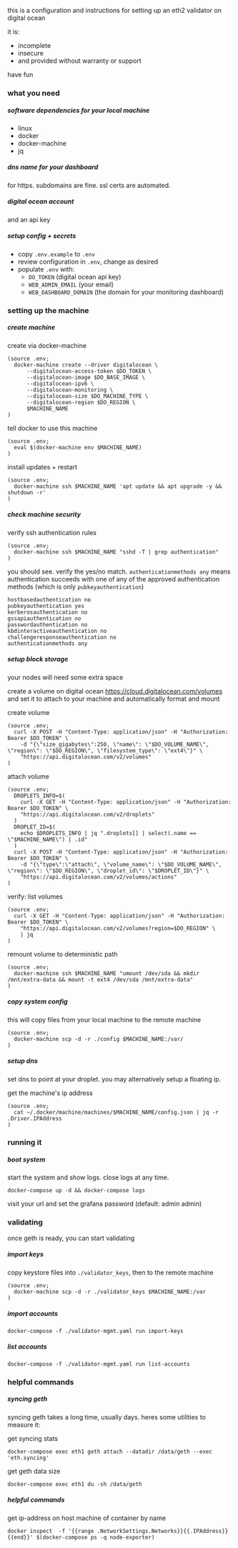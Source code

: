 
this is a configuration and instructions for setting up an eth2 validator on digital ocean

it is:
- incomplete
- insecure
- and provided without warranty or support

have fun

### what you need

##### software dependencies for your local machine

- linux
- docker
- docker-machine
- jq

##### dns name for your dashboard

for https. subdomains are fine. ssl certs are automated.

##### digital ocean account

and an api key

##### setup config + secrets

- copy `.env.example` to `.env`
- review configuration in `.env`, change as desired
- populate `.env` with:
  - `DO_TOKEN` (digital ocean api key)
  - `WEB_ADMIN_EMAIL` (your email)
  - `WEB_DASHBOARD_DOMAIN` (the domain for your monitoring dashboard)

### setting up the machine

##### create machine

create via docker-machine
```
(source .env;
  docker-machine create --driver digitalocean \
      --digitalocean-access-token $DO_TOKEN \
      --digitalocean-image $DO_BASE_IMAGE \
      --digitalocean-ipv6 \
      --digitalocean-monitoring \
      --digitalocean-size $DO_MACHINE_TYPE \
      --digitalocean-region $DO_REGION \
      $MACHINE_NAME
)
```

tell docker to use this machine
```
(source .env;
  eval $(docker-machine env $MACHINE_NAME)
)
```

install updates + restart
```
(source .env;
  docker-machine ssh $MACHINE_NAME 'apt update && apt upgrade -y && shutdown -r'
)
```

##### check machine security

verify ssh authentication rules
```
(source .env;
  docker-machine ssh $MACHINE_NAME "sshd -T | grep authentication"
)
```

you should see. verify the yes/no match.
`authenticationmethods any` means authentication succeeds with one of any of the approved authentication methods (which is only `pubkeyauthentication`)
```
hostbasedauthentication no
pubkeyauthentication yes
kerberosauthentication no
gssapiauthentication no
passwordauthentication no
kbdinteractiveauthentication no
challengeresponseauthentication no
authenticationmethods any
```


##### setup block storage

your nodes will need some extra space

create a volume on digital ocean https://cloud.digitalocean.com/volumes
and set it to attach to your machine and automatically format and mount

create volume
```
(source .env;
  curl -X POST -H "Content-Type: application/json" -H "Authorization: Bearer $DO_TOKEN" \
    -d "{\"size_gigabytes\":250, \"name\": \"$DO_VOLUME_NAME\", \"region\": \"$DO_REGION\", \"filesystem_type\": \"ext4\"}" \
    "https://api.digitalocean.com/v2/volumes"
)
```

attach volume
```
(source .env;
  DROPLETS_INFO=$(
    curl -X GET -H "Content-Type: application/json" -H "Authorization: Bearer $DO_TOKEN" \
    "https://api.digitalocean.com/v2/droplets"
  )
  DROPLET_ID=$(
    echo $DROPLETS_INFO | jq ".droplets[] | select(.name == \"$MACHINE_NAME\") | .id"
  )
  curl -X POST -H "Content-Type: application/json" -H "Authorization: Bearer $DO_TOKEN" \
    -d "{\"type\":\"attach\", \"volume_name\": \"$DO_VOLUME_NAME\", \"region\": \"$DO_REGION\", \"droplet_id\": \"$DROPLET_ID\"}" \
    "https://api.digitalocean.com/v2/volumes/actions"
)
```

verify: list volumes
```
(source .env;
  curl -X GET -H "Content-Type: application/json" -H "Authorization: Bearer $DO_TOKEN" \
    "https://api.digitalocean.com/v2/volumes?region=$DO_REGION" \
    | jq
)
```

remount volume to deterministic path
```
(source .env;
  docker-machine ssh $MACHINE_NAME "umount /dev/sda && mkdir /mnt/extra-data && mount -t ext4 /dev/sda /mnt/extra-data"
)
```

##### copy system config

this will copy files from your local machine to the remote machine

```
(source .env;
  docker-machine scp -d -r ./config $MACHINE_NAME:/var/
)
```

##### setup dns

set dns to point at your droplet.
you may alternatively setup a floating ip.

get the machine's ip address
```
(source .env;
  cat ~/.docker/machine/machines/$MACHINE_NAME/config.json | jq -r .Driver.IPAddress
)
```

### running it

##### boot system

start the system and show logs. close logs at any time.
```
docker-compose up -d && docker-compose logs
```

visit your url and set the grafana password (default: admin admin)


### validating

once geth is ready, you can start validating

##### import keys

copy keystore files into `./validator_keys`, then to the remote machine
```
(source .env;
  docker-machine scp -d -r ./validator_keys $MACHINE_NAME:/var
)
```

##### import accounts
```
docker-compose -f ./validator-mgmt.yaml run import-keys
```

##### list accounts
```
docker-compose -f ./validator-mgmt.yaml run list-accounts
```

### helpful commands


##### syncing geth

syncing geth takes a long time, usually days. heres some utilities to measure it:

get syncing stats
```
docker-compose exec eth1 geth attach --datadir /data/geth --exec 'eth.syncing'
```

get geth data size
```
docker-compose exec eth1 du -sh /data/geth
```

##### helpful commands

get ip-address on host machine of container by name
```
docker inspect  -f '{{range .NetworkSettings.Networks}}{{.IPAddress}}{{end}}' $(docker-compose ps -q node-exporter)
```
